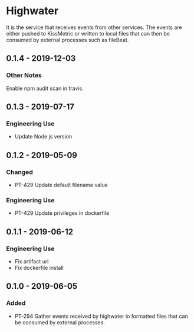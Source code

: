 # Highwater
It is the service that receives events from other services. The events are either pushed to KissMetric or written to local files that can then be consumed by external processes such as fileBeat.

## 0.1.4 - 2019-12-03  
### Other Notes
  Enable npm audit scan in travis.

## 0.1.3 - 2019-07-17  
### Engineering Use
- Update Node js version

## 0.1.2 - 2019-05-09  
### Changed
- PT-429 Update default filename value


### Engineering Use
- PT-429 Update privileges in dockerfile

## 0.1.1 - 2019-06-12  
### Engineering Use
- Fix artifact url 
- Fix dockerfile install

## 0.1.0 - 2019-06-05  
### Added
- PT-294 Gather events received by highwater in formatted files that can be consumed by external processes.

